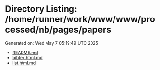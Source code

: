 # Directory Listing: /home/runner/work/www/www/processed/nb/pages/papers
Generated on: Wed May  7 05:19:49 UTC 2025

- [README.md](README.md)
- [bibtex.html.md](bibtex.html.md)
- [list.html.md](list.html.md)
